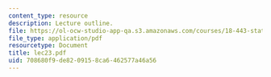 ```yaml
---
content_type: resource
description: Lecture outline.
file: https://ol-ocw-studio-app-qa.s3.amazonaws.com/courses/18-443-statistics-for-applications-fall-2003/708680f9de8209158ca6462577a46a56_lec23.pdf
file_type: application/pdf
resourcetype: Document
title: lec23.pdf
uid: 708680f9-de82-0915-8ca6-462577a46a56
---
```

